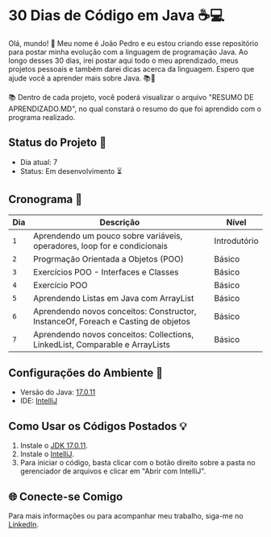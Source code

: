 <p align="center">

# 30 Dias de Código em Java :coffee::computer:

Olá, mundo! :wave: Meu nome é João Pedro e eu estou criando esse repositório para postar minha evolução com a linguagem de programação Java. Ao longo desses 30 dias, irei postar aqui todo o meu aprendizado, meus projetos pessoais e também darei dicas acerca da linguagem. Espero que ajude você a aprender mais sobre Java. :books::rocket:

 :books: Dentro de cada projeto, você poderá visualizar o arquivo "RESUMO DE APRENDIZADO.MD", no qual constará o resumo do que foi aprendido com o programa realizado.

## Status do Projeto :construction:

- Dia atual: 7
- Status: Em desenvolvimento :hourglass_flowing_sand:

## Cronograma :calendar:

| Dia | Descrição | Nível |
| --- | --------- | ----- |
| `1`   |Aprendendo um pouco sobre variáveis, operadores, loop for e condicionais           |   Introdutório   |
| `2`  | Progrmação Orientada a Objetos (POO)       |  Básico     |
| `3`  | Exercícios POO - Interfaces e Classes        | Básico      |
| `4`  | Exercício POO          | Básico      |
| `5`  | Aprendendo Listas em Java com ArrayList       |   Básico    |
| `6`  | Aprendendo novos conceitos: Constructor, InstanceOf, Foreach e Casting de objetos          |  Básico     |
| `7`  | Aprendendo novos conceitos: Collections, LinkedList, Comparable e ArrayLists         |  Básico     |


## Configurações do Ambiente :wrench:

- Versão do Java: [17.0.11](https://www.oracle.com/java/technologies/downloads/)
- IDE: [IntelliJ](https://www.jetbrains.com/idea/download/?fromIDE=)

## Como Usar os Códigos Postados :bulb:

1. Instale o [JDK 17.0.11](https://www.oracle.com/java/technologies/downloads/).
2. Instale o [IntelliJ](https://www.jetbrains.com/idea/download/?fromIDE=).
3. Para iniciar o código, basta clicar com o botão direito sobre a pasta no gerenciador de arquivos e clicar em "Abrir com IntelliJ".

## 🌐 Conecte-se Comigo

Para mais informações ou para acompanhar meu trabalho, siga-me no [LinkedIn](https://www.linkedin.com/in/joao-pedro-gon%C3%A7alves-viana-de-souza-a33a84242/).


</p>
